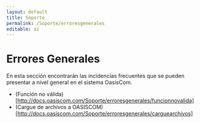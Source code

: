 ```yaml
---
layout: default
title: Soporte
permalink: /Soporte/erroresgenerales
editable: si
---
```

# Errores Generales

En esta sección encontrarán las incidencias frecuentes que se pueden presentar a nivel general en el sistema OasisCom.  

* (Función no válida)[http://docs.oasiscom.com/Soporte/erroresgenerales/funcionnovalida]  
* (Cargue de archivos a OASISCOM)[http://docs.oasiscom.com/Soporte/erroresgenerales/carguearchivos] 
